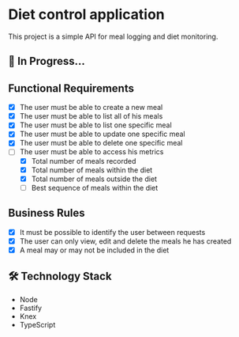 # Diet control application

This project is a simple API for meal logging and diet monitoring.

## 🚧 In Progress...

## Functional Requirements

- [x] The user must be able to create a new meal
- [x] The user must be able to list all of his meals
- [x] The user must be able to list one specific meal
- [x] The user must be able to update one specific meal
- [x] The user must be able to delete one specific meal
- [ ] The user must be able to access his metrics
  - [x] Total number of meals recorded
  - [x] Total number of meals within the diet
  - [x] Total number of meals outside the diet
  - [ ] Best sequence of meals within the diet

## Business Rules
- [x] It must be possible to identify the user between requests
- [x] The user can only view, edit and delete the meals he has created
- [x] A meal may or may not be included in the diet
  
## 🛠 Technology Stack
- Node
- Fastify
- Knex
- TypeScript
